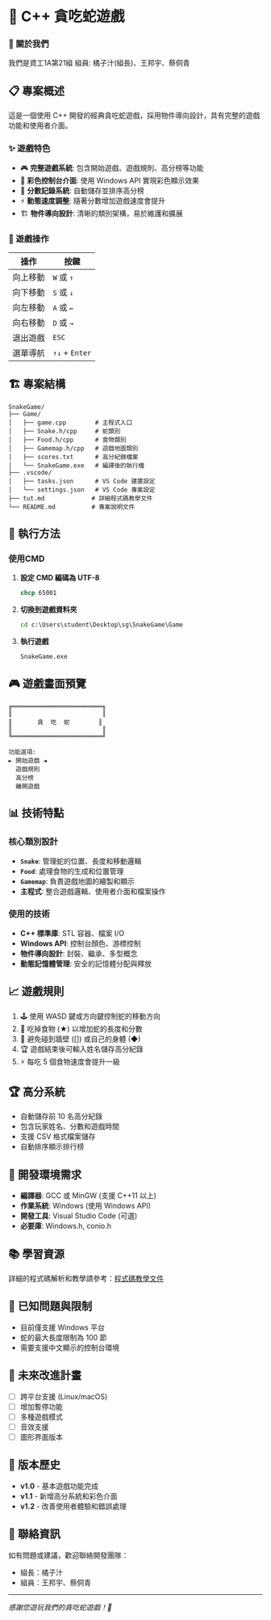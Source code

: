 # 🐍 C++ 貪吃蛇遊戲

### 👥 關於我們
我們是資工1A第21組
組員: 橘子汁(組長)、王邦宇、蔡侗青

## 📋 專案概述

這是一個使用 C++ 開發的經典貪吃蛇遊戲，採用物件導向設計，具有完整的遊戲功能和使用者介面。

### ✨ 遊戲特色

- 🎮 **完整遊戲系統**: 包含開始遊戲、遊戲規則、高分榜等功能
- 🎨 **彩色控制台介面**: 使用 Windows API 實現彩色顯示效果
- 💾 **分數記錄系統**: 自動儲存並排序高分榜
- ⚡ **動態速度調整**: 隨著分數增加遊戲速度會提升
- 🏗️ **物件導向設計**: 清晰的類別架構，易於維護和擴展

### 🎯 遊戲操作

| 操作 | 按鍵 |
|------|------|
| 向上移動 | `W` 或 `↑` |
| 向下移動 | `S` 或 `↓` |
| 向左移動 | `A` 或 `←` |
| 向右移動 | `D` 或 `→` |
| 退出遊戲 | `ESC` |
| 選單導航 | `↑↓` + `Enter` |

## 🏗️ 專案結構

```
SnakeGame/
├── Game/
│   ├── game.cpp        # 主程式入口
│   ├── Snake.h/cpp     # 蛇類別
│   ├── Food.h/cpp      # 食物類別
│   ├── Gamemap.h/cpp   # 遊戲地圖類別
│   ├── scores.txt      # 高分紀錄檔案
│   └── SnakeGame.exe   # 編譯後的執行檔
├── .vscode/
│   ├── tasks.json      # VS Code 建置設定
│   └── settings.json   # VS Code 專案設定
├── tut.md             # 詳細程式碼教學文件
└── README.md          # 專案說明文件
```

## 🚀 執行方法

### 使用CMD

1. **設定 CMD 編碼為 UTF-8**
   ```cmd
   chcp 65001
   ```

2. **切換到遊戲資料夾**
   ```cmd
   cd c:\Users\student\Desktop\sg\SnakeGame\Game
   ```

3. **執行遊戲**
   ```cmd
   SnakeGame.exe
   ```

## 🎮 遊戲畫面預覽

```
╔═════════════════════════╗
║                         ║
║       貪  吃  蛇        ║
║                         ║
╚═════════════════════════╝

功能選項:
► 開始遊戲 ◄
  遊戲規則
  高分榜
  離開遊戲
```

## 📊 技術特點

### 核心類別設計

- **`Snake`**: 管理蛇的位置、長度和移動邏輯
- **`Food`**: 處理食物的生成和位置管理
- **`Gamemap`**: 負責遊戲地圖的繪製和顯示
- **主程式**: 整合遊戲邏輯、使用者介面和檔案操作

### 使用的技術

- **C++ 標準庫**: STL 容器、檔案 I/O
- **Windows API**: 控制台顏色、游標控制
- **物件導向設計**: 封裝、繼承、多型概念
- **動態記憶體管理**: 安全的記憶體分配與釋放

## 📈 遊戲規則

1. 🕹️ 使用 WASD 鍵或方向鍵控制蛇的移動方向
2. 🍎 吃掉食物 (★) 以增加蛇的長度和分數
3. 🚫 避免碰到牆壁 ([]) 或自己的身體 (◆)
4. 🏆 遊戲結束後可輸入姓名儲存高分紀錄
5. ⚡ 每吃 5 個食物速度會提升一級

## 🏆 高分系統

- 自動儲存前 10 名高分紀錄
- 包含玩家姓名、分數和遊戲時間
- 支援 CSV 格式檔案儲存
- 自動排序顯示排行榜

## 🔧 開發環境需求

- **編譯器**: GCC 或 MinGW (支援 C++11 以上)
- **作業系統**: Windows (使用 Windows API)
- **開發工具**: Visual Studio Code (可選)
- **必要庫**: Windows.h, conio.h

## 📚 學習資源

詳細的程式碼解析和教學請參考：[程式碼教學文件](tut.md)

## 🐛 已知問題與限制

- 目前僅支援 Windows 平台
- 蛇的最大長度限制為 100 節
- 需要支援中文顯示的控制台環境

## 🚧 未來改進計畫

- [ ] 跨平台支援 (Linux/macOS)
- [ ] 增加暫停功能
- [ ] 多種遊戲模式
- [ ] 音效支援
- [ ] 圖形界面版本

## 📝 版本歷史

- **v1.0** - 基本遊戲功能完成
- **v1.1** - 新增高分系統和彩色介面
- **v1.2** - 改善使用者體驗和錯誤處理

## 📧 聯絡資訊

如有問題或建議，歡迎聯絡開發團隊：
- 組長：橘子汁
- 組員：王邦宇、蔡侗青

---
*感謝您遊玩我們的貪吃蛇遊戲！🐍*
